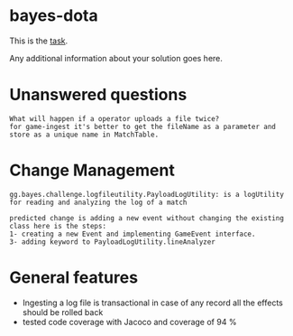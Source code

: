 bayes-dota
==========

This is the [task](TASK.md).

Any additional information about your solution goes here.

Unanswered questions
====
    What will happen if a operator uploads a file twice?
    for game-ingest it's better to get the fileName as a parameter and store as a unique name in MatchTable.


  
  
Change Management
==== 
    gg.bayes.challenge.logfileutility.PayloadLogUtility: is a logUtility for reading and analyzing the log of a match
 
    predicted change is adding a new event without changing the existing class here is the steps:
    1- creating a new Event and implementing GameEvent interface.  
    3- adding keyword to PayloadLogUtility.lineAnalyzer

General features
====
    
*   Ingesting a log file is transactional in case of any record all the effects should be rolled back
* tested code coverage with Jacoco and coverage of 94 %

    
